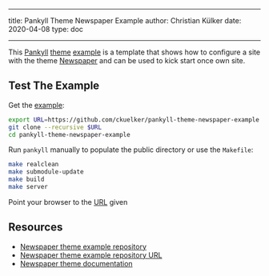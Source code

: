 ---
title: Pankyll Theme Newspaper Example
author: Christian Külker
date: 2020-04-08
type: doc

----

This [Pankyll] [theme] [example] is a template that shows how to configure a
site with the theme [Newspaper] and can be used to kick start once own site.

## Test The Example

Get the [example]:

```bash
export URL=https://github.com/ckuelker/pankyll-theme-newspaper-example.git
git clone --recursive $URL
cd pankyll-theme-newspaper-example
```

Run `pankyll` manually to populate the public directory or use the `Makefile`:

```bash
make realclean
make submodule-update
make build
make server
```

Point your browser to the [URL] given

## Resources

* [Newspaper theme example repository]
* [Newspaper theme example repository URL]
* [Newspaper theme documentation]

[example]: /en_US/Pankyll-Theme-Examples
[features]: /en_US/Pankyll/pankyll-features.html
[git]: https://git-scm.com/
[HTML]: https://en.wikipedia.org/wiki/HTML
[Markdown]: https://en.wikipedia.org/wiki/Markdown
[more about Pankyll]: /en_US/Pankyll/
[Newspaper]: /en_US/Pankyll-Themes/pankyll-theme-newspaper.html
[Newspaper theme example]: https://github.com/ckuelker/pankyll-theme-newspaper-example
[Newspaper theme example repository]: https://github.com/ckuelker/pankyll-theme-newspaper-example/
[Newspaper theme example repository URL]: https://github.com/ckuelker/pankyll-theme-newspaper-example.git
[Newspaper theme documentation]: /en_US/Pankyll-Themes/pankyll-theme-newspaper.html
[Pandoc]: https://pandoc.org/
[Pankyll]: https://www.pankyll.org/
[pankyll-documentation]: https://github.com/ckuelker/pankyll-documentation
[Pankyll repository]: https://github.com/ckuelker/pankyll
[PDF]: https://en.wikipedia.org/wiki/PDF
[Python]:  https://www.python.org/
[Rankle theme example]: /en_US/Pankyll-Theme-Examples/pankyll-theme-rankle-example.html
[Rankle theme example repository]: https://github.com/ckuelker/pankyll-theme-rankle-example/
[Rankle theme example repository URL]: https://github.com/ckuelker/pankyll-theme-rankle-example.git
[Rankle theme documentation]: /en_US/Pankyll-Themes/pankyll-theme-rankle.html
[Rankle]: /en_US/Pankyll-Themes/pankyll-theme-rankle.html
[theme]: /en_US/Pankyll-Themes/
[themes]: /en_US/Pankyll-Themes/
[URL]: https://en.wikipedia.org/wiki/URL
[YAML]: https://yaml.org/
